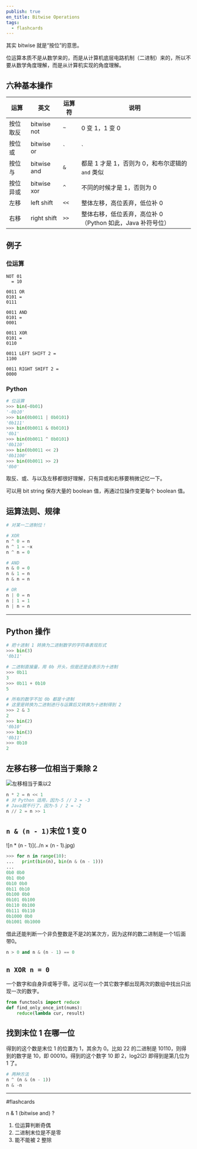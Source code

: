 ```yaml
---
publish: true
en_title: Bitwise Operations
tags:
  - flashcards
---
```



其实 bitwise 就是“按位”的意思。

位运算本质不是从数学来的，而是从计算机底层电路机制（二进制）来的，所以不要从数学角度理解，而是从计算机实现的角度理解。

## 六种基本操作

| 运算 | 英文        | 运算符 | 说明                                                       |
| ---  | ----------- | ------ | ---------------------------------------------------------- |
| 按位取反 | bitwise not | `~` | 0 变 1，1 变 0                                             |
| 按位或   | bitwise or |  `|`  | 只要有 1 就是 1，和布尔逻辑的 `or` 类似                    |
| 按位与   | bitwise and | `&`    | 都是 1 才是 1，否则为 0，和布尔逻辑的 `and` 类似           |
| 按位异或 | bitwise xor | `^`    | 不同的时候才是 1，否则为 0                        |
| 左移 | left shift  | `<<`   | 整体左移，高位丢弃，低位补 0                               |
| 右移 | right shift | `>>`   | 整体右移，低位丢弃，高位补 0（Python 如此，Java 补符号位） |

## 例子

### 位运算

```text
NOT 01
  = 10

0011 OR
0101 =
0111

0011 AND
0101 =
0001

0011 XOR
0101 =
0110

0011 LEFT SHIFT 2 =
1100

0011 RIGHT SHIFT 2 =
0000
```

### Python

```python
# 位运算
>>> bin(~0b01)
'-0b10'
>>> bin(0b0011 | 0b0101)
'0b111'
>>> bin(0b0011 & 0b0101)
'0b1'
>>> bin(0b0011 ^ 0b0101)
'0b110'
>>> bin(0b0011 << 2)
'0b1100'
>>> bin(0b0011 >> 2)
'0b0'
```

取反、或、与以及左移都很好理解，只有异或和右移要稍微记忆一下。

可以用 bit string 保存大量的 boolean 值，再通过位操作变更每个 boolean 值。

## 运算法则、规律

```python
# 对某一二进制位！

# XOR
n ^ 0 = n
n ^ 1 = ~x
n ^ n = 0

# AND
n & 0 = 0
n & 1 = n
n & n = n

# OR
n | 0 = n
n | 1 = 1
n | n = n
```

---

## Python 操作

```python
# 把十进制 1 转换为二进制数字的字符串表现形式
>>> bin(3)
'0b11'

# 二进制直接量，用 0b 开头，但是还是会表示为十进制
>>> 0b11
3
>>> 0b11 + 0b10
5

# 所有的数字不加 0b 都是十进制
# 这里是转换为二进制进行与运算后又转换为十进制得到 2
>>> 2 & 3
2
>>> bin(2)
'0b10'
>>> bin(3)
'0b11'
>>> 0b10
2
```

## 左移右移一位相当于乘除 2

![左移相当于乘以2](../左移相当于乘2.jpg)

```python
n * 2 = n << 1
# 对 Python 适用，因为-5 // 2 = -3
# Java就不行了，因为-5 / 2 = -2
n // 2 = n >> 1
```

## `n & (n - 1)`末位 1 变 0

![n * (n - 1)](../n × (n - 1).jpg)

```python
>>> for n in range(10):
...   print(bin(n), bin(n & (n - 1)))
...
0b0 0b0
0b1 0b0
0b10 0b0
0b11 0b10
0b100 0b0
0b101 0b100
0b110 0b100
0b111 0b110
0b1000 0b0
0b1001 0b1000
```

借此还能判断一个非负整数是不是2的某次方，因为这样的数二进制是一个1后面带0。

```python
n > 0 and n & (n - 1) == 0
```

## `n XOR n = 0`

一个数字和自身异或等于零。这可以在一个其它数字都出现两次的数组中找出只出现一次的数字。

```python
from functools import reduce
def find_only_once_int(nums):
    reduce(lambda cur, result)
```

## 找到末位 1 在哪一位

得到的这个数是末位 1 的位置为 1，其余为 0。比如 22 的二进制是 10110，则得到的数字是 10，即 00010。得到的这个数字 10 即 2，log2(2) 即得到是第几位为 1 了。

```python
# 两种方法
n ^ (n & (n - 1))
n & -n
```

---

#flashcards 

n & 1 (bitwise and)
?
1. 位运算判断奇偶
2. 二进制末位是不是零
3. 能不能被 2 整除
<!--SR:!2023-06-02,20,270-->